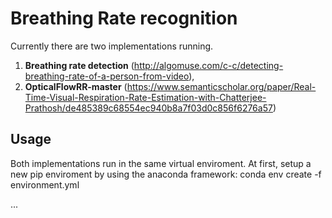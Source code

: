# Breathing Rate recognition
Currently there are two implementations running.
1. **Breathing rate detection** (http://algomuse.com/c-c/detecting-breathing-rate-of-a-person-from-video),
2. **OpticalFlowRR-master** (https://www.semanticscholar.org/paper/Real-Time-Visual-Respiration-Rate-Estimation-with-Chatterjee-Prathosh/de485389c68554ec940b8a7f03d0c856f6276a57) 

## Usage
Both implementations run in the same virtual enviroment. 
At first, setup a new pip enviroment by using the anaconda framework:
conda env create -f environment.yml

...


